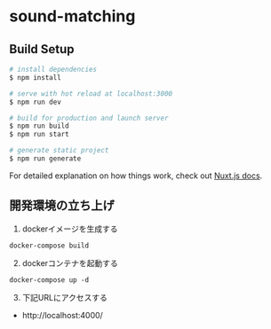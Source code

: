 # sound-matching

## Build Setup

```bash
# install dependencies
$ npm install

# serve with hot reload at localhost:3000
$ npm run dev

# build for production and launch server
$ npm run build
$ npm run start

# generate static project
$ npm run generate
```

For detailed explanation on how things work, check out [Nuxt.js docs](https://nuxtjs.org).

## 開発環境の立ち上げ

1. dockerイメージを生成する

```
docker-compose build
```

2. dockerコンテナを起動する

```
docker-compose up -d
```

3. 下記URLにアクセスする

- http://localhost:4000/
